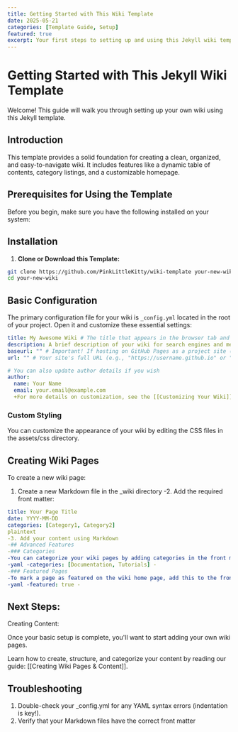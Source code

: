 ```yaml
---
title: Getting Started with This Wiki Template
date: 2025-05-21
categories: [Template Guide, Setup]
featured: true
excerpt: Your first steps to setting up and using this Jekyll wiki template.
---
```


# Getting Started with This Jekyll Wiki Template

Welcome! This guide will walk you through setting up your own wiki using this Jekyll template.

## Introduction

This template provides a solid foundation for creating a clean, organized, and easy-to-navigate wiki. It includes features like a dynamic table of contents, category listings, and a customizable homepage.

## Prerequisites for Using the Template

Before you begin, make sure you have the following installed on your system:


## Installation

1.  **Clone or Download this Template:**
   ```bash
   git clone https://github.com/PinkLittleKitty/wiki-template your-new-wiki
   cd your-new-wiki
   ```

## Basic Configuration

The primary configuration file for your wiki is `_config.yml` located in the root of your project. Open it and customize these essential settings:

```yaml
title: My Awesome Wiki # The title that appears in the browser tab and site header
description: A brief description of your wiki for search engines and meta tags.
baseurl: "" # Important! If hosting on GitHub Pages as a project site (e.g., username.github.io/my-wiki), set this to "/my-wiki". Otherwise, leave it blank or as "/".
url: "" # Your site's full URL (e.g., "https://username.github.io" or "https://www.myawesomewiki.com")

# You can also update author details if you wish
author:
  name: Your Name
  email: your.email@example.com
  +For more details on customization, see the [[Customizing Your Wiki]] page.
```

### Custom Styling

You can customize the appearance of your wiki by editing the CSS files in the assets/css directory.

## Creating Wiki Pages

To create a new wiki page:

1. Create a new Markdown file in the _wiki directory -2. Add the required front matter:

```yaml
title: Your Page Title
date: YYYY-MM-DD
categories: [Category1, Category2]
plaintext
-3. Add your content using Markdown
-## Advanced Features
-### Categories
-You can categorize your wiki pages by adding categories in the front matter:
-yaml -categories: [Documentation, Tutorials] -
-### Featured Pages
-To mark a page as featured on the wiki home page, add this to the front matter:
-yaml -featured: true - 

```

## Next Steps: 

Creating Content:

Once your basic setup is complete, you'll want to start adding your own wiki pages.

Learn how to create, structure, and categorize your content by reading our guide: [[Creating Wiki Pages & Content]].

## Troubleshooting

1. Double-check your _config.yml for any YAML syntax errors (indentation is key!).
2. Verify that your Markdown files have the correct front matter